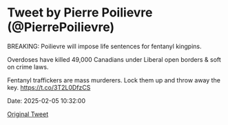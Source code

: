 # Tweet by Pierre Poilievre (@PierrePoilievre)

BREAKING: Poilievre will impose life sentences for fentanyl kingpins.

Overdoses have killed 49,000 Canadians under Liberal open borders &amp; soft on crime laws. 

Fentanyl traffickers are mass murderers. Lock them up and throw away the key. https://t.co/3T2L0DfzCS

Date: 2025-02-05 10:32:00

[Original Tweet](https://x.com/PierrePoilievre/status/1887086767767200153)
